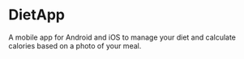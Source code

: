 # DietApp
A mobile app for Android and iOS to manage your diet and calculate calories based on a photo of your meal.